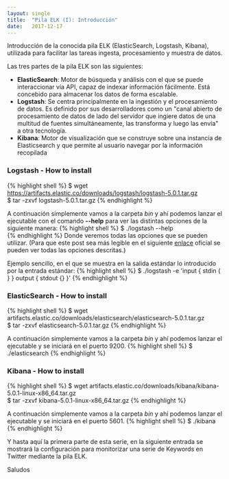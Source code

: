 ```yaml
---
layout: single 
title:  "Pila ELK (I): Introducción"
date:   2017-12-17
---
```

<p class="intro"><span class="dropcap">I</span>ntroducción de la conocida pila ELK (ElasticSearch, Logstash, Kibana), utilizada para facilitar las tareas ingesta, procesamiento y muestra de datos.</p>

Las tres partes de la pila ELK son las siguientes:

* **ElasticSearch**: Motor de búsqueda y análisis con el que se puede interaccionar vía API, capaz de indexar información fácilmente. Está
concebido para almacenar los datos de forma escalable.
* **Logstash**: Se centra principalmente en la
ingestión y el procesamiento de datos. Es definido por sus desarrolladores como un "canal abierto de
procesamiento de datos de lado del servidor que ingiere datos de una multitud de fuentes
simultáneamente, las transforma y luego las envía" a otra tecnología.
* **Kibana**: Motor de visualización que se construye sobre una instancia de
Elasticsearch y que permite al usuario navegar por la información recopilada

### Logstash - How to install

{% highlight shell %}
 $ wget https://artifacts.elastic.co/downloads/logstash/logstash-5.0.1.tar.gz  
$ tar -zxvf logstash-5.0.1.tar.gz
{% endhighlight %}


A continuación simplemente vamos a la carpeta *bin* y ahí podemos lanzar el ejecutable con el comando **--help** para ver las distintas opciones de la siguiente manera:
{% highlight shell %}
$ ./logstash --help  
{% endhighlight %}
Donde veremos todas las opciones que se pueden utilizar. (Para que este post sea más legible en el siguiente <a href="https://www.elastic.co/guide/en/logstash/5.0/command-line-flags.html" target="_blank">enlace</a> oficial se pueden ver todas las opciones descritas.)

Ejemplo sencillo, en el que se muestra en la salida estándar lo introducido por la entrada estándar:
{% highlight shell %}
$ ./logstash -e 'input { stdin { } } output { stdout {} }'
{% endhighlight %}


### ElasticSearch - How to install

{% highlight shell %}
$ wget artifacts.elastic.co/downloads/elasticsearch/elasticsearch-5.0.1.tar.gz  
$ tar -zxvf elasticsearch-5.0.1.tar.gz
{% endhighlight %}

A continuación simplemente vamos a la carpeta *bin* y ahí podemos lanzar el ejecutable y se iniciará en el puerto 9200.
{% highlight shell %}
$ ./elasticsearch
{% endhighlight %}

### Kibana - How to install

{% highlight shell %}
$ wget artifacts.elastic.co/downloads/kibana/kibana-5.0.1-linux-x86_64.tar.gz  
$ tar -zxvf kibana-5.0.1-linux-x86_64.tar.gz
{% endhighlight %}

A continuación simplemente vamos a la carpeta *bin* y ahí podemos lanzar el ejecutable y se iniciará en el puerto 5601.
{% highlight shell %}
$ ./kibana
{% endhighlight %}



Y hasta aquí la primera parte de esta serie, en la siguiente entrada se mostrará la configuración para monitorizar una serie de Keywords en Twitter mediante la pila ELK.


<p>Saludos</p>
